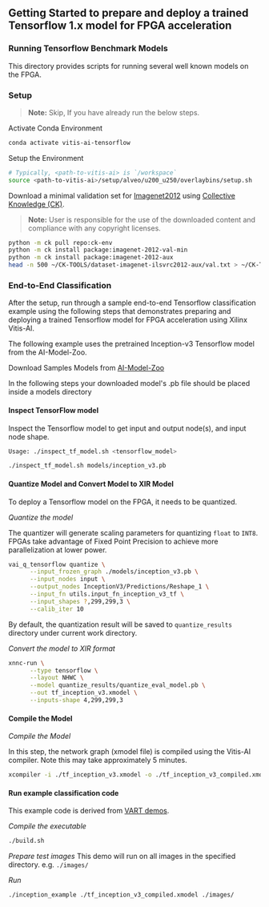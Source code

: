 ## Getting Started to prepare and deploy a trained Tensorflow 1.x model for FPGA acceleration

### Running Tensorflow Benchmark Models
This directory provides scripts for running several well known models on the FPGA.

### Setup
> **Note:** Skip, If you have already run the below steps.

  Activate Conda Environment
  ```sh
  conda activate vitis-ai-tensorflow
  ```

  Setup the Environment

  ```sh
  # Typically, <path-to-vitis-ai> is `/workspace`
  source <path-to-vitis-ai>/setup/alveo/u200_u250/overlaybins/setup.sh
  ```

   Download a minimal validation set for [Imagenet2012](http://www.image-net.org/challenges/LSVRC/2012) using [Collective Knowledge (CK)](https://github.com/ctuning).
   > **Note:** User is responsible for the use of the downloaded content and compliance with any copyright licenses.

   ```sh
   python -m ck pull repo:ck-env
   python -m ck install package:imagenet-2012-val-min
   python -m ck install package:imagenet-2012-aux
   head -n 500 ~/CK-TOOLS/dataset-imagenet-ilsvrc2012-aux/val.txt > ~/CK-TOOLS/dataset-imagenet-ilsvrc2012-val-min/val.txt
   ```


### End-to-End Classification

  After the setup, run through a sample end-to-end Tensorflow classification example using the following steps that demonstrates preparing and deploying a trained Tensorflow model for FPGA acceleration using Xilinx Vitis-AI.

  The following example uses the pretrained Inception-v3 Tensorflow model from the AI-Model-Zoo.

   Download Samples Models from [AI-Model-Zoo](../../../models/AI-Model-Zoo)

   In the following steps your downloaded model's .pb file should be placed inside a models directory

#### Inspect TensorFlow model

   Inspect the Tensorflow model to get input and output node(s), and input node shape.
   ```sh
   Usage: ./inspect_tf_model.sh <tensorflow_model>
   ```

   ```sh
   ./inspect_tf_model.sh models/inception_v3.pb
   ```

#### Quantize Model and Convert Model to XIR Model

  To deploy a Tensorflow model on the FPGA, it needs to be quantized.

  *Quantize the model*

  The quantizer will generate scaling parameters for quantizing `float` to `INT8`. FPGAs take advantage of Fixed Point Precision to achieve more parallelization at lower power.

  ```sh
  vai_q_tensorflow quantize \
        --input_frozen_graph ./models/inception_v3.pb \
        --input_nodes input \
        --output_nodes InceptionV3/Predictions/Reshape_1 \
        --input_fn utils.input_fn_inception_v3_tf \
        --input_shapes ?,299,299,3 \
        --calib_iter 10
  ```
  By default, the quantization result will be saved to `quantize_results` directory under current work directory.

  *Convert the model to XIR format*
  ```sh
  xnnc-run \
        --type tensorflow \
        --layout NHWC \
        --model quantize_results/quantize_eval_model.pb \
        --out tf_inception_v3.xmodel \
        --inputs-shape 4,299,299,3
  ```

#### Compile the Model


  *Compile the Model*

  In this step, the network graph (xmodel file) is compiled using the Vitis-AI compiler.  Note this may take approximately 5 minutes.

  ```sh
  xcompiler -i ./tf_inception_v3.xmodel -o ./tf_inception_v3_compiled.xmodel -t DPUCADF8H 
  ```

#### Run example classification code

  This example code is derived from [VART demos](../../demo/VART).

  *Compile the executable*
  ```sh
  ./build.sh
  ```
  
  *Prepare test images*
  This demo will run on all images in the specified directory. e.g. `./images/`

  *Run*
  ```sh
  ./inception_example ./tf_inception_v3_compiled.xmodel ./images/
  ```
